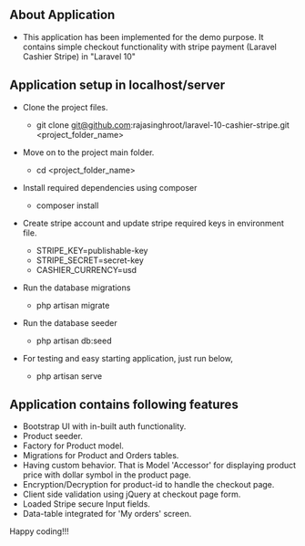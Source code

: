 ## About Application
   - This application has been implemented for the demo purpose. It contains simple checkout functionality with stripe payment (Laravel Cashier Stripe) in "Laravel 10"


## Application setup in localhost/server
   - Clone the project files.
       - git clone git@github.com:rajasinghroot/laravel-10-cashier-stripe.git <project_folder_name>


   - Move on to the project main folder.
       - cd <project_folder_name>


   - Install required dependencies using composer
       - composer install


   - Create stripe account and update stripe required keys in environment file.
       - STRIPE_KEY=publishable-key
       - STRIPE_SECRET=secret-key
       - CASHIER_CURRENCY=usd


   - Run the database migrations
       - php artisan migrate


   - Run the database seeder
       - php artisan db:seed


   - For testing and easy starting application, just run below,
       - php artisan serve


## Application contains following features
   - Bootstrap UI with in-built auth functionality.  
   - Product seeder.
   - Factory for Product model.
   - Migrations for Product and Orders tables.
   - Having custom behavior. That is Model 'Accessor' for displaying product price with dollar symbol in the product page.
   - Encryption/Decryption for product-id to handle the checkout page.
   - Client side validation using jQuery at checkout page form.
   - Loaded Stripe secure Input fields.
   - Data-table integrated for 'My orders' screen.


Happy coding!!!


